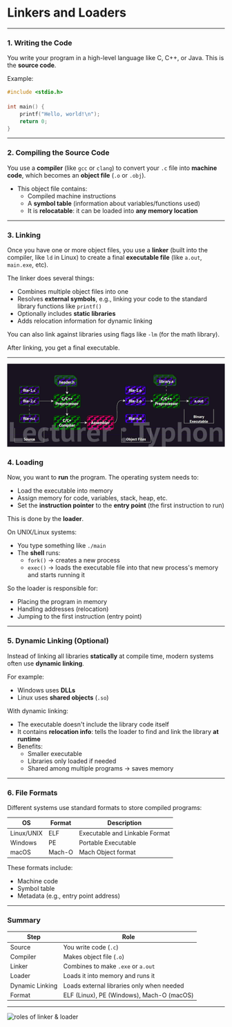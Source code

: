 # **Linkers and Loaders**

---

### 1. Writing the Code

You write your program in a high-level language like C, C++, or Java. This is the **source code**.

Example:

```c
#include <stdio.h>

int main() {
    printf("Hello, world!\n");
    return 0;
}
```

---

### 2. Compiling the Source Code

You use a **compiler** (like `gcc` or `clang`) to convert your `.c` file into **machine code**, which becomes an **object file** (`.o` or `.obj`).

- This object file contains:
  - Compiled machine instructions
  - A **symbol table** (information about variables/functions used)
  - It is **relocatable**: it can be loaded into **any memory location**

---

### 3. Linking

Once you have one or more object files, you use a **linker** (built into the compiler, like `ld` in Linux) to create a final **executable file** (like `a.out`, `main.exe`, etc).

The linker does several things:

- Combines multiple object files into one
- Resolves **external symbols**, e.g., linking your code to the standard library functions like `printf()`
- Optionally includes **static libraries**
- Adds relocation information for dynamic linking

You can also link against libraries using flags like `-lm` (for the math library).

After linking, you get a final executable.

---

![compiling](../img/compiler_working.png)

### 4. Loading

Now, you want to **run** the program. The operating system needs to:

- Load the executable into memory
- Assign memory for code, variables, stack, heap, etc.
- Set the **instruction pointer** to the **entry point** (the first instruction to run)

This is done by the **loader**.

On UNIX/Linux systems:

- You type something like `./main`
- The **shell** runs:
  - `fork()` → creates a new process
  - `exec()` → loads the executable file into that new process's memory and starts running it

So the loader is responsible for:

- Placing the program in memory
- Handling addresses (relocation)
- Jumping to the first instruction (entry point)

---

### 5. Dynamic Linking (Optional)

Instead of linking all libraries **statically** at compile time, modern systems often use **dynamic linking**.

For example:

- Windows uses **DLLs**
- Linux uses **shared objects** (`.so`)

With dynamic linking:

- The executable doesn't include the library code itself
- It contains **relocation info**: tells the loader to find and link the library **at runtime**
- Benefits:
  - Smaller executable
  - Libraries only loaded if needed
  - Shared among multiple programs → saves memory

---

### 6. File Formats

Different systems use standard formats to store compiled programs:

| OS         | Format | Description                    |
| ---------- | ------ | ------------------------------ |
| Linux/UNIX | ELF    | Executable and Linkable Format |
| Windows    | PE     | Portable Executable            |
| macOS      | Mach-O | Mach Object format             |

These formats include:

- Machine code
- Symbol table
- Metadata (e.g., entry point address)

---

### Summary

| Step            | Role                                      |
| --------------- | ----------------------------------------- |
| Source          | You write code (`.c`)                     |
| Compiler        | Makes object file (`.o`)                  |
| Linker          | Combines to make `.exe` or `a.out`        |
| Loader          | Loads it into memory and runs it          |
| Dynamic Linking | Loads external libraries only when needed |
| Format          | ELF (Linux), PE (Windows), Mach-O (macOS) |

---

![roles of linker & loader](https://o.quizlet.com/-dGYXuxnjqNpnA.0hcJtKw.png)
